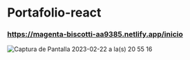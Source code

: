 # Portafolio-react

### https://magenta-biscotti-aa9385.netlify.app/inicio

![Captura de Pantalla 2023-02-22 a la(s) 20 55 16](https://user-images.githubusercontent.com/63264620/220811687-cbac3411-7607-4b82-ad96-732d8dbc8ed2.png)
